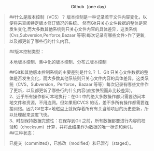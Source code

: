                                                                Github（one day）
>##什么是版本控制（VCS）？
>版本控制是一种记录若干文件内容变化，以便将来查阅特定版本修订情况的系统。
>然而Git只关心文件数据的整体是否发生变化,而大多数其他系统则只关心文件内容的具体差异，这类系统(Cvs,Subversion,Perforce,Bazaar 等等)每次记录有哪些文件>作了更新,以及都更新了哪些行的什么内容。

>##版本控制类型：<p>本地版本控制、集中化的版本控制、分布式版本控制</p>
>##Git和其他版本控制系统的主要差别是什么？
>1、Git 只关心文件数据的整体是否发生变化，而大多数其他系统则只关心文件内容的具体差异。这类系统（CVS，Subversion，Perforce，Bazaar 等等）每次记录有哪些文件作了更新，以及都更新了哪些行的什么内容(直接快照而非比较差异)。<br/>
>2、近乎所有操作都可本地执行：在Git 中的绝大多数操作都只需要访问本地文件和资源，不用连网。但如果用CVCS 的话，差不多所有操作都需要连接网络。因为Git在本>地磁盘上就保存着所有有关当前项目的历史更新，所以处理起来速度飞快。<br/>
>3、时刻保持数据完整性：在保存到Git 之前，所有数据都要进行内容的校验和（checksum）计算，并将此结果作为数据的唯一标识和索引。<br/>
>##三种状态：<p>已提交（committed），已修改（modified）和已暂存（staged）。</p>
